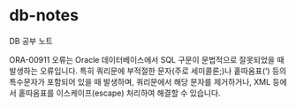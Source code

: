 # db-notes
DB 공부 노트





ORA-00911 오류는 Oracle 데이터베이스에서 SQL 구문이 문법적으로 잘못되었을 때 발생하는 오류입니다. 특히 쿼리문에 부적절한 문자(주로 세미콜론;)나 홑따옴표(‘) 등의 특수문자가 포함되어 있을 때 발생하며, 쿼리문에서 해당 문자를 제거하거나, XML 등에서 홑따옴표를 이스케이프(escape) 처리하여 해결할 수 있습니다. 
